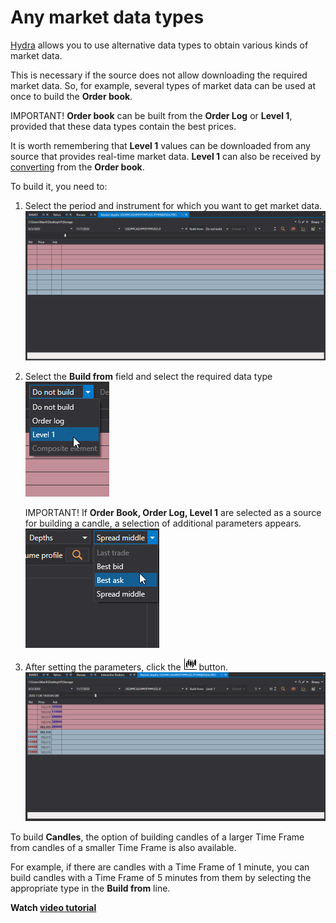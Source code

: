 # Any market data types

[Hydra](../../hydra.md) allows you to use alternative data types to obtain various kinds of market data.

This is necessary if the source does not allow downloading the required market data. So, for example, several types of market data can be used at once to build the **Order book**.

IMPORTANT\! **Order book** can be built from the **Order Log** or **Level 1**, provided that these data types contain the best prices.

It is worth remembering that **Level 1** values can be downloaded from any source that provides real\-time market data. **Level 1** can also be received by [converting](../tasks/converter.md) from the **Order book**. 

To build it, you need to:

1. Select the period and instrument for which you want to get market data.![hydra LEVEL 1 build depth data](../../../images/hydra_level1_build_depth_data.png)
2. Select the **Build from** field and select the required data type![hydra type build data](../../../images/hydra_type_build_data.png)

   IMPORTANT\! If **Order Book, Order Log, Level 1** are selected as a source for building a candle, a selection of additional parameters appears.![hydra ext proper build data](../../../images/hydra_ext_proper_build_data.png)
3. After setting the parameters, click the ![hydra candles](../../../images/hydra_candles.png) button.![hydra LEVEL 1 build depth data result](../../../images/hydra_level1_build_depth_data_result.png)

To build **Candles**, the option of building candles of a larger Time Frame from candles of a smaller Time Frame is also available. 

For example, if there are candles with a Time Frame of 1 minute, you can build candles with a Time Frame of 5 minutes from them by selecting the appropriate type in the **Build from** line.

**Watch [video tutorial](../videos/building_order_books.md)**
